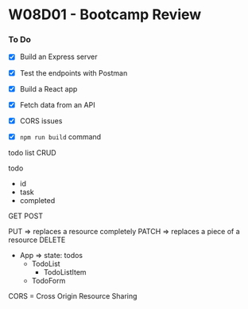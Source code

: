 # W08D01 - Bootcamp Review

### To Do
- [x] Build an Express server
- [x] Test the endpoints with Postman
- [x] Build a React app
- [x] Fetch data from an API
- [x] CORS issues
- [x] `npm run build` command


todo list
CRUD

todo
  - id
  - task
  - completed

GET
POST

PUT => replaces a resource completely
PATCH => replaces a piece of a resource
DELETE


- App => state: todos
  - TodoList 
    - TodoListItem
  - TodoForm



CORS = Cross Origin Resource Sharing






